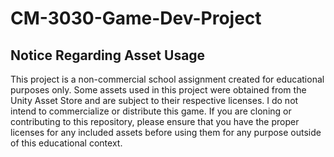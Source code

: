 # CM-3030-Game-Dev-Project

## Notice Regarding Asset Usage
This project is a non-commercial school assignment created for educational purposes only. Some assets used in this project were obtained from the Unity Asset Store and are subject to their respective licenses. I do not intend to commercialize or distribute this game. If you are cloning or contributing to this repository, please ensure that you have the proper licenses for any included assets before using them for any purpose outside of this educational context.
